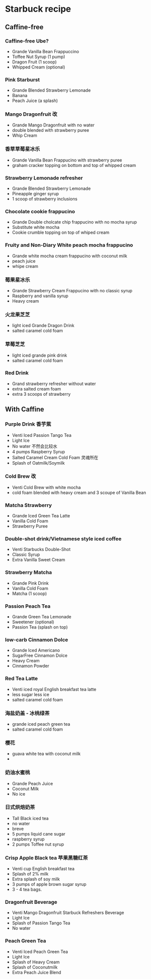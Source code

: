 # Starbuck recipe
## Caffine-free
### Caffine-free Ube?
- Grande Vanilla Bean Frappuccino
- Toffee Nut Syrup (1 pump)
- Dragon Fruit (1 scoop)
- Whipped Cream (optional)
### Pink Starburst
- Grande Blended Strawberry Lemonade
- Banana
- Peach Juice (a splash)

### Mango Dragonfruit 改
- Grande Mango Dragonfruit with no water
- double blended with strawberry puree
- Whip Cream

### 香草草莓星冰乐
- Grande Vanilla Bean Frappucino with strawberry puree
- graham cracker topping on bottom and top of whipped cream

### Strawberry Lemonade refresher
- Grande Blended Strawberry Lemonade
- Pineapple ginger syrup
- 1 scoop of strawberry inclusions

### Chocolate cookie frappucino
- Grande Double cholcate chip frappucino with no mocha syrup
- Substitute white mocha
- Cookie crumble topping on top of whiped cream

### Fruity and Non-Diary White peach mocha frappucino
- Grande white mocha cream frappucino with coconut milk
- peach juice
- whipe cream

### 莓果星冰乐
- Grande Strawberry Cream Frappucino with no classic syrup
- Raspberry and vanilla syrup
- Heavy cream
### 火龙果芝芝
- light iced Grande Dragon Drink
- salted caramel cold foam
### 草莓芝芝
- light iced grande pink drink
- salted caramel cold foam

### Red Drink
- Grand strawberry refresher without water
- extra salted cream foam
- extra 3 scoops of strawberry

## With Caffine
### Purple Drink 香芋紫
- Venti Iced Passion Tango Tea
- Light Ice
- No water 不然会比较水
- 4 pumps Raspberry Syrup
- Salted Caramel Cream Cold Foam 灵魂所在
- Splash of Oatmilk/Soymilk

### Cold Brew 改
- Venti Cold Brew with white mocha
- cold foam blended with heavy cream and 3 scoupe of Vanilla Bean

### Matcha Strawberry
- Grande Iced Green Tea Latte
- Vanilla Cold Foam
- Strawberry Puree
### Double-shot drink/Vietnamese style iced coffee
- Venti Starbucks Double-Shot
- Classic Syrup
- Extra Vanilla Sweet Cream
### Strawberry Matcha
- Grande Pink Drink
- Vanilla Cold Foam
- Matcha (1 scoop)
### Passion Peach Tea
- Grande Green Tea Lemonade
- Sweetener (optional)
- Passion Tea (splash on top)
### low-carb Cinnamon Dolce
- Grande Iced Americano
- SugarFree Cinnamon Dolce
- Heavy Cream
- Cinnamon Powder
### Red Tea Latte
- Venti iced royal English breakfast tea latte
- less sugar less ice
- salted caramel cold foam

### 海盐奶盖 - 冰桃绿茶
- grande iced peach green tea
- salted caramel cold foam
### 樱花
- guava white tea with coconut milk
- 
### 奶油水蜜桃
- Grande Peach Juice
- Coconut Milk
- No ice

### 日式烘焙奶茶
- Tall Black iced tea 
- no water
- breve
- 5 pumps liquid cane sugar
- raspberry syrup
- 2 pumps Toffee nut syrup
  
### Crisp Apple Black tea 苹果黑糖红茶
- Venti cup English breakfast tea
- Splash of 2% milk
- Extra splash of soy milk
- 3 pumps of apple brown sugar syrup
- 3 - 4 tea bags.

### Dragonfruit Beverage
- Venti Mango Dragonfruit Starbuck Refreshers Beverage
- Light Ice
- Splash of Passion Tango Tea
- No water

### Peach Green Tea
- Venti Iced Peach Green Tea
- Light Ice
- Splash of Heavy Cream
- Splash of Coconutmilk
- Extra Peach Juice Blend

